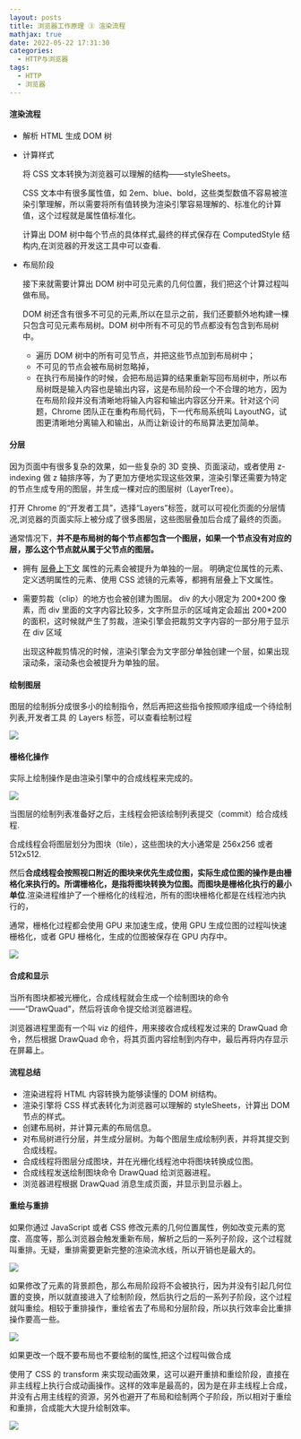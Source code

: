 ```yaml
---
layout: posts
title: 浏览器工作原理 ③ 渲染流程
mathjax: true
date: 2022-05-22 17:31:30
categories:
  - HTTP与浏览器
tags:
  - HTTP
  - 浏览器
---
```


#### 渲染流程

- 解析 HTML 生成 DOM 树

- 计算样式

  将 CSS 文本转换为浏览器可以理解的结构——styleSheets。

  CSS 文本中有很多属性值，如 2em、blue、bold，这些类型数值不容易被渲染引擎理解，所以需要将所有值转换为渲染引擎容易理解的、标准化的计算值，这个过程就是属性值标准化。

  计算出 DOM 树中每个节点的具体样式,最终的样式保存在 ComputedStyle 结构内,在浏览器的开发这工具中可以查看.

- 布局阶段

  接下来就需要计算出 DOM 树中可见元素的几何位置，我们把这个计算过程叫做布局。

  DOM 树还含有很多不可见的元素,所以在显示之前，我们还要额外地构建一棵只包含可见元素布局树。DOM 树中所有不可见的节点都没有包含到布局树中。

  - 遍历 DOM 树中的所有可见节点，并把这些节点加到布局树中；
  - 不可见的节点会被布局树忽略掉，
  - 在执行布局操作的时候，会把布局运算的结果重新写回布局树中，所以布局树既是输入内容也是输出内容，这是布局阶段一个不合理的地方，因为在布局阶段并没有清晰地将输入内容和输出内容区分开来。针对这个问题，Chrome 团队正在重构布局代码，下一代布局系统叫 LayoutNG，试图更清晰地分离输入和输出，从而让新设计的布局算法更加简单。

#### 分层

因为页面中有很多复杂的效果，如一些复杂的 3D 变换、页面滚动，或者使用 z-indexing 做 z 轴排序等，为了更加方便地实现这些效果，渲染引擎还需要为特定的节点生成专用的图层，并生成一棵对应的图层树（LayerTree）。

打开 Chrome 的“开发者工具”，选择“Layers”标签，就可以可视化页面的分层情况,浏览器的页面实际上被分成了很多图层，这些图层叠加后合成了最终的页面。

通常情况下，**并不是布局树的每个节点都包含一个图层，如果一个节点没有对应的层，那么这个节点就从属于父节点的图层。**

- 拥有 [层叠上下文](https://developer.mozilla.org/zh-CN/docs/web/css/css_positioning/understanding_z_index/the_stacking_context) 属性的元素会被提升为单独的一层。
  明确定位属性的元素、定义透明属性的元素、使用 CSS 滤镜的元素等，都拥有层叠上下文属性。
- 需要剪裁（clip）的地方也会被创建为图层。
  div 的大小限定为 200\*200 像素，而 div 里面的文字内容比较多，文字所显示的区域肯定会超出 200\*200 的面积，这时候就产生了剪裁，渲染引擎会把裁剪文字内容的一部分用于显示在 div 区域

  出现这种裁剪情况的时候，渲染引擎会为文字部分单独创建一个层，如果出现滚动条，滚动条也会被提升为单独的层。

#### 绘制图层

图层的绘制拆分成很多小的绘制指令，然后再把这些指令按照顺序组成一个待绘制列表,开发者工具 的 Layers 标签，可以查看绘制过程

![](0001.webp)

#### 栅格化操作

实际上绘制操作是由渲染引擎中的合成线程来完成的。

![](0002.webp)

当图层的绘制列表准备好之后，主线程会把该绘制列表提交（commit）给合成线程.

合成线程会将图层划分为图块（tile），这些图块的大小通常是 256x256 或者 512x512.

然后**合成线程会按照视口附近的图块来优先生成位图，实际生成位图的操作是由栅格化来执行的。所谓栅格化，是指将图块转换为位图。而图块是栅格化执行的最小单位**.渲染进程维护了一个栅格化的线程池，所有的图块栅格化都是在线程池内执行的，

通常，栅格化过程都会使用 GPU 来加速生成，使用 GPU 生成位图的过程叫快速栅格化，或者 GPU 栅格化，生成的位图被保存在 GPU 内存中。

![](0003.webp)

#### 合成和显示

当所有图块都被光栅化，合成线程就会生成一个绘制图块的命令——“DrawQuad”，然后将该命令提交给浏览器进程。

浏览器进程里面有一个叫 viz 的组件，用来接收合成线程发过来的 DrawQuad 命令，然后根据 DrawQuad 命令，将其页面内容绘制到内存中，最后再将内存显示在屏幕上。

#### 流程总结

- 渲染进程将 HTML 内容转换为能够读懂的 DOM 树结构。
- 渲染引擎将 CSS 样式表转化为浏览器可以理解的 styleSheets，计算出 DOM 节点的样式。
- 创建布局树，并计算元素的布局信息。
- 对布局树进行分层，并生成分层树。为每个图层生成绘制列表，并将其提交到合成线程。
- 合成线程将图层分成图块，并在光栅化线程池中将图块转换成位图。
- 合成线程发送绘制图块命令 DrawQuad 给浏览器进程。
- 浏览器进程根据 DrawQuad 消息生成页面，并显示到显示器上。

#### 重绘与重排

如果你通过 JavaScript 或者 CSS 修改元素的几何位置属性，例如改变元素的宽度、高度等，那么浏览器会触发重新布局，解析之后的一系列子阶段，这个过程就叫重排。无疑，重排需要更新完整的渲染流水线，所以开销也是最大的。

![](0004.webp)

如果修改了元素的背景颜色，那么布局阶段将不会被执行，因为并没有引起几何位置的变换，所以就直接进入了绘制阶段，然后执行之后的一系列子阶段，这个过程就叫重绘。相较于重排操作，重绘省去了布局和分层阶段，所以执行效率会比重排操作要高一些。

![](0005.webp)

如果更改一个既不要布局也不要绘制的属性,把这个过程叫做合成

使用了 CSS 的 transform 来实现动画效果，这可以避开重排和重绘阶段，直接在非主线程上执行合成动画操作。这样的效率是最高的，因为是在非主线程上合成，并没有占用主线程的资源，另外也避开了布局和绘制两个子阶段，所以相对于重绘和重排，合成能大大提升绘制效率。

![](0006.webp)
